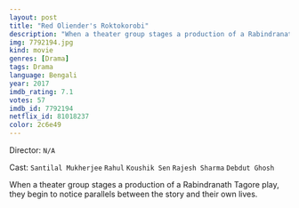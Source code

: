 ```yaml
---
layout: post
title: "Red Oliender's Roktokorobi"
description: "When a theater group stages a production of a Rabindranath Tagore play, they begin to notice parallels between the story and their own lives..."
img: 7792194.jpg
kind: movie
genres: [Drama]
tags: Drama 
language: Bengali
year: 2017
imdb_rating: 7.1
votes: 57
imdb_id: 7792194
netflix_id: 81018237
color: 2c6e49
---
```

Director: `N/A`  

Cast: `Santilal Mukherjee` `Rahul` `Koushik Sen` `Rajesh Sharma` `Debdut Ghosh` 

When a theater group stages a production of a Rabindranath Tagore play, they begin to notice parallels between the story and their own lives.